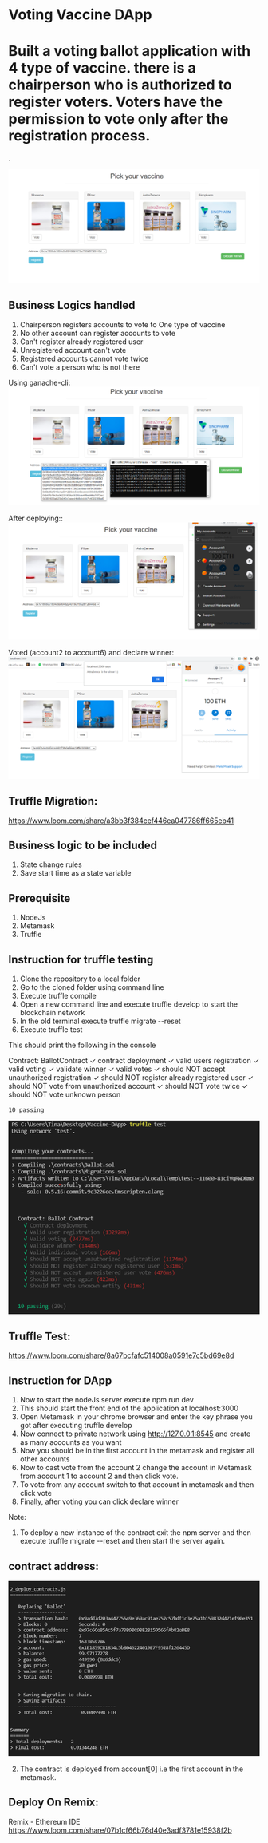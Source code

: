 # Voting Vaccine DApp

Built a voting ballot application with 4 type of vaccine. there is a chairperson who is authorized to register voters. Voters have the permission to vote only after the registration process.
=======
.



![App screenshot](screenshot.png)


## Business Logics handled
1. Chairperson registers accounts to vote to One type of vaccine
2. No other account can register accounts to vote
3. Can't register already registered user
4. Unregistered account can't vote
5. Registered accounts cannot vote twice
6. Can't vote a person who is not there


Using ganache-cli:
![App screenshot](screenshot3.png)

After deploying::
 ![App screenshot](screenshot4.png)

Voted (account2 to account6) and declare winner:
![App screenshot](screenshot6.png)

## Truffle Migration:

https://www.loom.com/share/a3bb3f384cef446ea047786ff665eb41

## Business logic to be included
1. State change rules
2. Save start time as a state variable

## Prerequisite
1. NodeJs
2. Metamask 
3. Truffle 

## Instruction for truffle testing
1. Clone the repository to a local folder
2. Go to the cloned folder using command line
3. Execute truffle compile
4. Open a new command line and execute truffle develop to start the blockchain network
5. In the old terminal execute truffle migrate --reset
6. Execute truffle test

This should print the following in the console

 Contract: BallotContract
    ✓ contract deployment
    ✓ valid users registration
    ✓ valid voting
    ✓ validate winner
    ✓ valid votes
    ✓ should NOT accept unauthorized registration
    ✓ should NOT register already registered user
    ✓ should NOT vote from unauthorized account
    ✓ should NOT vote twice
    ✓ should NOT vote unknown person

    10 passing

![App screenshot](screenshot2.png)

## Truffle Test:
https://www.loom.com/share/8a67bcfafc514008a0591e7c5bd69e8d


## Instruction for DApp

1. Now to start the nodeJs server execute npm run dev
2. This should start the front end of the application at localhost:3000
3. Open Metamask in your chrome browser and enter the key phrase you got after executing truffle develop
4. Now connect to private network using http://127.0.0.1:8545 and create as many accounts as you want
5. Now you should be in the first account in the metamask and register all other accounts
6. Now to cast vote from the account 2 change the account in Metamask from account 1 to account 2 and then click vote.
7. To vote from any account switch to that account in metamask and then click vote
8. Finally, after voting you can click declare winner

Note:
1. To deploy a new instance of the contract exit the npm server and then execute truffle migrate --reset and then start the server again.

## contract address:
![App screenshot](screenshot7.png)

2. The contract is deployed from account[0] i.e the first account in the metamask.

## Deploy On Remix:
Remix - Ethereum IDE https://www.loom.com/share/07b1cf66b76d40e3adf3781e15938f2b
